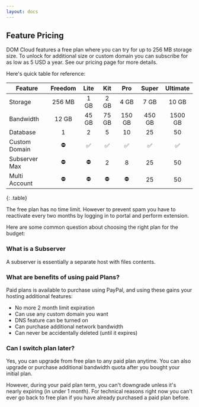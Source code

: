 ```yaml
---
layout: docs
---
```


## Feature Pricing

DOM Cloud features a free plan where you can try for up to 256 MB storage size. To unlock for additional size or custom domain you can subscribe for as low as 5 USD a year. See our pricing page for more details.

Here's quick table for reference:

| Feature | Freedom | Lite  | Kit | Pro | Super | Ultimate |
|---|:-:|:-:|:-:|:-:|:-:|:-:|
| Storage | 256 MB | 1 GB | 2 GB | 4 GB | 7 GB | 10 GB |
| Bandwidth | 12 GB | 45 GB | 75 GB | 150 GB | 450 GB | 1500 GB |
| Database | 1 | 2 | 5 | 10 | 25 | 50 |
| Custom Domain | ⛔ | ✅ | ✅ | ✅ | ✅ | ✅ |
| Subserver Max | ⛔ | ⛔ | 2 | 8 | 25 | 50 |
| Multi Account | ⛔ | ⛔ | ⛔ | ⛔ | 25 | 50 |
{: .table}

The free plan has no time limit. However to prevent spam you have to reactivate every two months by logging in to portal and perform extension.

Here are some common question about choosing the right plan for the budget:

### What is a Subserver

A subserver is essentially a separate host with files contents.

### What are benefits of using paid Plans?

Paid plans is available to purchase using PayPal, and using these gains your hosting additional features:
+ No more 2 month limit expiration
+ Can use any custom domain you want
+ DNS feature can be turned on
+ Can purchase additional network bandwidth
+ Can never be accidentally deleted (until it expires)


### Can I switch plan later?

Yes, you can upgrade from free plan to any paid plan anytime. You can also upgrade or purchase additional bandwidth quota after you bought your initial plan.

However, during your paid plan term, you can't downgrade unless it's nearly expiring (in under 1 month). For technical reasons right now you can't ever go back to free plan if you have already purchased a paid plan before.

